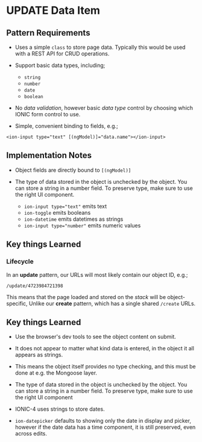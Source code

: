 


# UPDATE Data Item

## Pattern Requirements

+ Uses a simple `class` to store page data. Typically this would be used with a REST API for CRUD operations.

+ Support basic data types, including;

    + `string`
    + `number`
    + `date`
    + `boolean`

+ No *data validation*, however basic *data type* control by choosing which IONIC form control to use.

+ Simple, convenient binding to fields, e.g.;

```angular
<ion-input type="text" [(ngModel)]="data.name"></ion-input>
```

## Implementation Notes

+ Object fields are directly bound to `[(ngModel)]`

+ The type of data stored in the object is unchecked by the object. You can store a string in a number field. To preserve type, make sure to use the right UI component.

    + `ion-input type="text"` emits text
    + `ion-toggle` emits booleans
    + `ion-datetime` emits datetimes as strings
    + `ion-input type="number"` emits numeric values

## Key things Learned

### Lifecycle

In an **update** pattern, our URLs will most likely contain our object ID, e.g.;

```
/update/4723984721398
```

This means that the page loaded and stored on the *stack* will be object-specific,
Unlike our **create** pattern, which has a single shared `/create` URLs.



## Key things Learned

+ Use the browser's dev tools to see the object content on submit.

+ It does not appear to matter what kind data is entered, in the object it all appears as strings.

+ This means the object itself provides no type checking, and this must be done at e.g. the Mongoose layer.

+ The type of data stored in the object is unchecked by the object. You can store a string in a number field. To preserve type, make sure to use the right UI component

+ IONIC-4 uses strings to store dates.

+ `ion-datepicker` defaults to showing only the date in display and picker, however if the date data has a time component, it is still preserved, even across edits.

